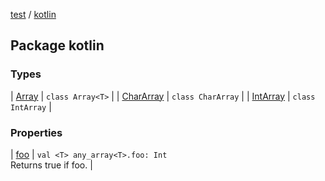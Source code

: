 [test](test/index) / [kotlin](test/kotlin/index)

## Package kotlin

### Types

| [Array](test/kotlin/-array/index) | `class Array<T>` |
| [CharArray](test/kotlin/-char-array/index) | `class CharArray` |
| [IntArray](test/kotlin/-int-array/index) | `class IntArray` |

### Properties

| [foo](test/kotlin/foo) | `val <T> any_array<T>.foo: Int`<br>Returns true if foo. |

